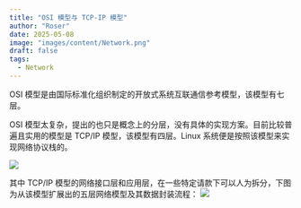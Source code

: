 ```yaml
---
title: "OSI 模型与 TCP-IP 模型"
author: "Roser"
date: 2025-05-08
image: "images/content/Network.png"
draft: false
tags:
  - Network
---
```

OSI 模型是由国际标准化组织制定的开放式系统互联通信参考模型，该模型有七层。

OSI 模型太复杂，提出的也只是概念上的分层，没有具体的实现方案。目前比较普遍且实用的模型是 TCP/IP 模型，该模型有四层。Linux 系统便是按照该模型来实现网络协议栈的。

![](images/OSI与TCP.webp)

其中 TCP/IP 模型的网络接口层和应用层，在一些特定请款下可以人为拆分，下图为从该模型扩展出的五层网络模型及其数据封装流程：
![](images/五层模型层级传输过程.png)